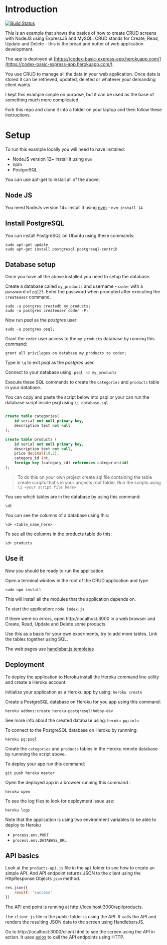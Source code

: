 # Introduction

[![Build Status](https://travis-ci.org/codex-academy/BasicExpressWebApp.svg?branch=master)](https://travis-ci.org/codex-academy/BasicExpressWebApp)

This is an example that shows the basics of how to create CRUD screens with NodeJS using ExpressJS and MySQL. CRUD stands for Create, Read, Update and Delete - this is the bread and butter of web application development.

The app is deployed at [https://codex-basic-express-app.herokuapp.com/](https://codex-basic-express-app.herokuapp.com/).

You use CRUD to manage all the data in your web application. Once data is stored it can be retrieved, updated, deleted or whatever your demanding client wants.

I kept this example simple on purpose, but it can be used as the base of something much more complicated.

Fork this repo and clone it into a folder on your laptop and then follow these instructions.

# Setup

To run this example locally you will need to have installed:

* NodeJS version 12+ install it using `nvm`
* npm
* PostgreSQL

You can use apt-get to install all of the above.

## Node JS

You need NodeJs version 14+  install it using [nvm](https://github.com/creationix/nvm) - `nvm install 14`

## Install PostgreSQL

You can install PostgreSQL on Ubuntu using these commands:

```
sudo apt-get update
sudo apt-get install postgresql postgresql-contrib
```

## Database setup

Once you have all the above installed you need to setup the database.

Create a database called `my_products` and username - `coder` with a password of `pg123`. Enter the password when prompted after executing the `createuser` command. 

```
sudo -u postgres createdb my_products;
sudo -u postgres createuser coder -P;
```

Now run *psql* as the *postgres* user:

```
sudo -u postgres psql;
```

Grant the `coder` user access to the `my_products` database by running this command: 

```
grant all privileges on database my_products to coder;
```

Type in `\q` to exit *psql* as the *postgres* user.

Connect to your database using: `psql -d my_products`

Execute these SQL commands to create the `categories` and `products` table in your database. 

You can copy and paste the script below into psql or your can run the database script inside psql using `\i database.sql`

```sql

create table categories(
	id serial not null primary key,
	description text not null
);

create table products (
	id serial not null primary key,
    description text not null,
	price decimal(10,2),
	category_id int,
	foreign key (category_id) references categories(id)
);
```

> To do this on your own project create sql file containing the table create scripts that's in your projects root folder. Run the scripts using `\i <your script file here>`

You see which tables are in the database by using this command:

```
\dt
```

You can see the columns of a database using this:

```
\d+ <table_name_here>
```

To see all the columns in the products table do this:

```
\d+ products
```

## Use it

Now you should be ready to run the application.

Open a terminal window in the root of the CRUD application and type

`sudo npm install`

This will install all the modules that the application depends on.

To start the application: `node index.js`

If there were no errors, open http://localhost:3000 in a web browser and Create, Read, Update and Delete some products.

Use this as a basis for your own experiments, try to add more tables. Link the tables together using SQL.

The web pages use [handlebar.js templates](http://handlebarsjs.com/)

## Deployment

To deploy the application to Heroku install the Heroku command line utility and create a Heroku account.

Initialize your application as a Heroku app by using: `heroku create`

Create a PostgreSQL database on Heroku for you app using this command: 

```
heroku addons:create heroku-postgresql:hobby-dev
```

See more info about the created database using: `heroku pg:info`

To connect to the PostgreSQL database on Heroku by runnning: 

```heroku pg:psql``` 

Create the `categories` and `products` tables in the Heroku remote database by runnning the script above.

To deploy your app run this command: 

```
git push heroku master
```

Open the deployed app in a browser running this command : 

```
heroku open
```

To see the log files to look for deployment issue use: 

```
heroku logs
```

Note that the application is using two environment variables to be able to deploy to Heroku 

* `process.env.PORT`
* `process.env.DATABASE_URL`

## API basics

Look at the `products-api.js` file in the `api` folder to see how to create an simple API. And API endpoint returns JSON to the client using the HttpResponse Objects `json` method.

```javascript
res.json({
	result: 'success'
})
```

The API end point is running at http://localhost:3000/api/products.

The `client.js` file in the public folder is using the API. It calls the API and renders the resulting JSON data to the screen using HandlebarsJS.

Go to http://localhost:3000/client.html to see the screen using the API in action. It uses [axios](https://github.com/axios/axios) to call the API endpoints using HTTP.
